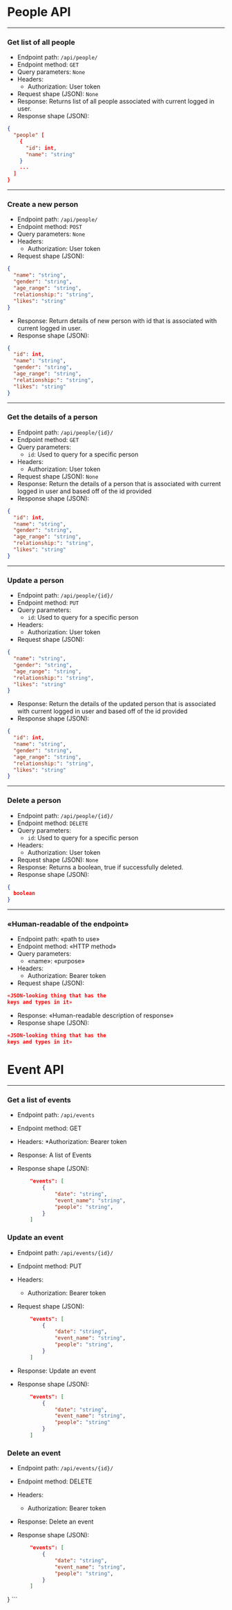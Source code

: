# People API
---
### Get list of all people
* Endpoint path: `/api/people/`
* Endpoint method: `GET`
* Query parameters: `None`
* Headers:
  * Authorization: User token
* Request shape (JSON): `None`
* Response: Returns list of all people associated with current logged in user.
* Response shape (JSON):
```json
{
  "people" [
    {
      "id": int,
      "name": "string"
    }
    ...
  ]
}
```
---
### Create a new person
* Endpoint path: `/api/people/`
* Endpoint method: `POST`
* Query parameters: `None`
* Headers:
  * Authorization: User token
* Request shape (JSON):
```json
{
  "name": "string",
  "gender": "string",
  "age_range": "string",
  "relationship:": "string",
  "likes": "string"
}
```
* Response: Return details of new person with id that is associated with current logged in user.
* Response shape (JSON):
```json
{
  "id": int,
  "name": "string",
  "gender": "string",
  "age_range": "string",
  "relationship:": "string",
  "likes": "string"
}
```
---
### Get the details of a person
* Endpoint path: `/api/people/{id}/`
* Endpoint method: `GET`
* Query parameters:
  * `id`: Used to query for a specific person
* Headers:
  * Authorization: User token
* Request shape (JSON): `None`
* Response: Return the details of a person that is associated with current logged in user and based off of the id provided
* Response shape (JSON):
```json
{
  "id": int,
  "name": "string",
  "gender": "string",
  "age_range": "string",
  "relationship:": "string",
  "likes": "string"
}
```
---
### Update a person
* Endpoint path: `/api/people/{id}/`
* Endpoint method: `PUT`
* Query parameters:
  * `id`: Used to query for a specific person
* Headers:
  * Authorization: User token
* Request shape (JSON):
```json
{
  "name": "string",
  "gender": "string",
  "age_range": "string",
  "relationship:": "string",
  "likes": "string"
}
```
* Response: Return the details of the updated person that is associated with current logged in user and based off of the id provided
* Response shape (JSON):
```json
{
  "id": int,
  "name": "string",
  "gender": "string",
  "age_range": "string",
  "relationship:": "string",
  "likes": "string"
}
```
---
### Delete a person
* Endpoint path: `/api/people/{id}/`
* Endpoint method: `DELETE`
* Query parameters:
  * `id`: Used to query for a specific person
* Headers:
  * Authorization: User token
* Request shape (JSON): `None`
* Response: Returns a boolean, true if successfully deleted.
* Response shape (JSON):
```json
{
  boolean
}
```
---
### «Human-readable of the endpoint»
* Endpoint path: «path to use»
* Endpoint method: «HTTP method»
* Query parameters:
  * «name»: «purpose»
* Headers:
  * Authorization: Bearer token
* Request shape (JSON):
```json
«JSON-looking thing that has the
keys and types in it»
```
* Response: «Human-readable description of response»
* Response shape (JSON):
```json
«JSON-looking thing that has the
keys and types in it»
```


# Event API
---
### Get a list of events

* Endpoint path: `/api/events`
* Endpoint method: GET

* Headers:
    *Authorization: Bearer token

* Response: A list of Events

* Response shape (JSON):
    ```json
        "events": [
            {
                "date": "string",
                "event_name": "string",
                "people": "string",
            }
        ]
    ```

### Update an event

* Endpoint path: `/api/events/{id}/`
* Endpoint method: PUT

* Headers:
    * Authorization: Bearer token

* Request shape (JSON):
    ```json
        "events": [
            {
                "date": "string",
                "event_name": "string",
                "people": "string",
            }
        ]
    ```

* Response: Update an event

* Response shape (JSON):
    ```json
        "events": [
            {
                "date": "string",
                "event_name": "string",
                "people": "string"
            }
        ]
    ```

### Delete an event

* Endpoint path: `/api/events/{id}/`
* Endpoint method: DELETE

* Headers:
    * Authorization: Bearer token

* Response: Delete an event

* Response shape (JSON):
    ```json
        "events": [
            {
                "date": "string",
                "event_name": "string",
                "people": "string",
            }
        ]
}
    ```
